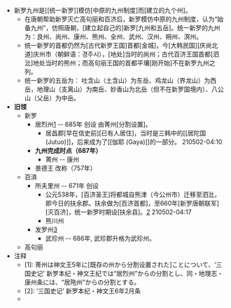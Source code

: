 - 新罗九州是[[统一新罗]]模仿[中原的九州制度]而[建立的九个州]。
    - 在唐朝帮助新罗灭亡高句丽和百济后，新罗模仿中原的九州制度，认为“始备九州”，仿照唐朝，[建立起自己的]新罗[九州和五岳]。统一新罗的九州为：良州、尚州、康州、熊州、全州、武州、汉州、朔州、溟州。
    - 统一新罗的首都仍然为[古代新罗王国]首都[金城]，今[大韩民国][庆尚北道]庆州市（朝鲜语：경주시），[地处]当时的尚州；古代百济王国首都[泗沘]地处当时的熊州；而高句丽王国的首都平壤[刚开始]不在新罗九州之列。
    - 统一新罗的五岳为： 吐含山（土含山）为东岳、鸡龙山（界龙山）为西岳，地理山（支离山）为南岳、妙香山为北岳（但不在新罗国境内）、八公山（父岳）为中岳。
- **旧领**
    - 新罗
        - 居烈州[1](((UMTf-zdB7))) -- 685年 创设 由菁州[分割设置]。
            - 居昌郡[早在信史前][已有人居住]，当时是三韩中的[[居陀国 (Jutuo)]]，后来成为了[[伽耶 (Gaya)]]的一部分。
210502-04:10
        - **九州完成时点（687年）**
            - 菁州 -- 康州
        - 景德王 改称（757年）
    - 百済
        - 所夫里州 -- 671年 创设 
            - 公元538年，[百济圣王]将都城自熊津（今公州市）迁移至泗沘，即今日的扶余郡。扶余做为[百济首都]，至660年[新罗唐朝联军][灭百济]，统一新罗时期设[扶余县]。[2](((KneyYrBKK)))
210502-04:17
            - 熊川州
        - 发罗州[3](((pJOtNoSD_)))
            - 武珍州 -- 686年, 武珍郡升格为武珍州。
    - 高句丽
- 注释
    - [1]: 菁州は神文王5年に[既存の州から分割设置された]ことについて、‘三国史记’ 新罗本纪・神文王纪では“居烈州”からの分割とし、同・地理志・康州条には、“居陁州”からの分割とする。
    - [2]: ‘三国史记’ 新罗本纪・神文王6年2月条
    - [3]: [百済故地]に対する所夫里州の设置とほぼ同年のことと考えられている。（→井上1972）
